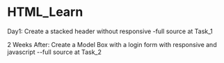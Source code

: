 # HTML_Learn
Day1: Create a stacked header without responsive
    -full source at Task_1
<!-- Scss command: sass Task_2\sass\style.scss Task_2\css\style.css --watch -->
2 Weeks After: Create a Model Box with a login form with responsive and javascript
    --full source at Task_2